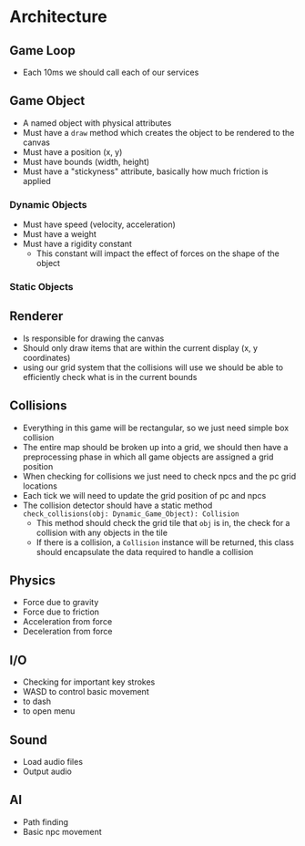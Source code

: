 # Architecture

## Game Loop

- Each 10ms we should call each of our services

## Game Object

- A named object with physical attributes
- Must have a `draw` method which creates the object to be rendered to the canvas
- Must have a position (x, y)
- Must have bounds (width, height)
- Must have a "stickyness" attribute, basically how much friction is applied

### Dynamic Objects

- Must have speed (velocity, acceleration)
- Must have a weight
- Must have a rigidity constant
  - This constant will impact the effect of forces on the shape of the object

### Static Objects

## Renderer

- Is responsible for drawing the canvas
- Should only draw items that are within the current display (x, y coordinates)
- using our grid system that the collisions will use we should be able to efficiently
  check what is in the current bounds

## Collisions

- Everything in this game will be rectangular, so we just need simple box collision
- The entire map should be broken up into a grid, we should then have a preprocessing phase
  in which all game objects are assigned a grid position
- When checking for collisions we just need to check npcs and the pc grid locations
- Each tick we will need to update the grid position of pc and npcs
- The collision detector should have a static method `check_collisions(obj: Dynamic_Game_Object): Collision`
  - This method should check the grid tile that `obj` is in, the check for a collision with any objects in the
    tile
  - If there is a collision, a `Collision` instance will be returned, this class should encapsulate the data
    required to handle a collision

## Physics

- Force due to gravity
- Force due to friction
- Acceleration from force
- Deceleration from force

## I/O

- Checking for important key strokes
- WASD to control basic movement
- <Space> to dash
- <Esc> to open menu

## Sound

- Load audio files
- Output audio

## AI

- Path finding
- Basic npc movement

